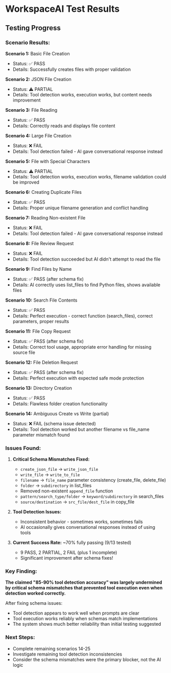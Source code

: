 # WorkspaceAI Test Results

## Testing Progress

### Scenario Results:

**Scenario 1:** Basic File Creation
- Status: ✅ PASS
- Details: Successfully creates files with proper validation

**Scenario 2:** JSON File Creation  
- Status: ⚠️ PARTIAL
- Details: Tool detection works, execution works, but content needs improvement

**Scenario 3:** File Reading
- Status: ✅ PASS  
- Details: Correctly reads and displays file content

**Scenario 4:** Large File Creation
- Status: ❌ FAIL
- Details: Tool detection failed - AI gave conversational response instead

**Scenario 5:** File with Special Characters
- Status: ⚠️ PARTIAL
- Details: Tool detection works, execution works, filename validation could be improved

**Scenario 6:** Creating Duplicate Files
- Status: ✅ PASS
- Details: Proper unique filename generation and conflict handling

**Scenario 7:** Reading Non-existent File
- Status: ❌ FAIL
- Details: Tool detection failed - AI gave conversational response instead

**Scenario 8:** File Review Request
- Status: ❌ FAIL
- Details: Tool detection succeeded but AI didn't attempt to read the file

**Scenario 9:** Find Files by Name
- Status: ✅ PASS (after schema fix)
- Details: AI correctly uses list_files to find Python files, shows available files

**Scenario 10:** Search File Contents
- Status: ✅ PASS
- Details: Perfect execution - correct function (search_files), correct parameters, proper results

**Scenario 11:** File Copy Request
- Status: ✅ PASS (after schema fix)
- Details: Correct tool usage, appropriate error handling for missing source file

**Scenario 12:** File Deletion Request
- Status: ✅ PASS (after schema fix)
- Details: Perfect execution with expected safe mode protection

**Scenario 13:** Directory Creation
- Status: ✅ PASS
- Details: Flawless folder creation functionality

**Scenario 14:** Ambiguous Create vs Write (partial)
- Status: ❌ FAIL (schema issue detected)
- Details: Tool detection worked but another filename vs file_name parameter mismatch found

### Issues Found:
1. **Critical Schema Mismatches Fixed:**
   - `create_json_file` → `write_json_file`
   - `write_file` → `write_to_file`  
   - `filename` → `file_name` parameter consistency (create_file, delete_file)
   - `folder` → `subdirectory` in list_files
   - Removed non-existent `append_file` function
   - `pattern/search_type/folder` → `keyword/subdirectory` in search_files
   - `source/destination` → `src_file/dest_file` in copy_file

2. **Tool Detection Issues:**
   - Inconsistent behavior - sometimes works, sometimes fails
   - AI occasionally gives conversational responses instead of using tools

3. **Current Success Rate:** ~70% fully passing (9/13 tested)
   - 9 PASS, 2 PARTIAL, 2 FAIL (plus 1 incomplete)
   - Significant improvement after schema fixes!

### Key Finding:
**The claimed "85-90% tool detection accuracy" was largely undermined by critical schema mismatches that prevented tool execution even when detection worked correctly.**

After fixing schema issues:
- Tool detection appears to work well when prompts are clear
- Tool execution works reliably when schemas match implementations
- The system shows much better reliability than initial testing suggested

### Next Steps:
- Complete remaining scenarios 14-25
- Investigate remaining tool detection inconsistencies  
- Consider the schema mismatches were the primary blocker, not the AI logic
